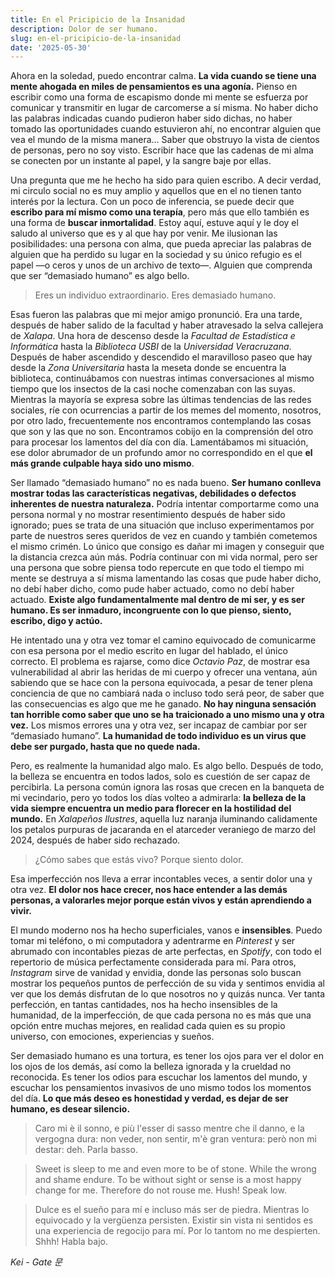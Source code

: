 ```yaml
---
title: En el Pricipicio de la Insanidad
description: Dolor de ser humano.
slug: en-el-pricipicio-de-la-insanidad
date: '2025-05-30'
---
```


Ahora en la soledad, puedo encontrar calma. **La vida cuando se tiene una mente ahogada en miles de pensamientos es una agonía.** Pienso en escribir como una forma de escapismo donde mi mente se esfuerza por comunicar y transmitir en lugar de carcomerse a sí misma. No haber dicho las palabras indicadas cuando pudieron haber sido dichas, no haber tomado las oportunidades cuando estuvieron ahí, no encontrar alguien que vea el mundo de la misma manera… Saber que obstruyo la vista de cientos de personas, pero no soy visto. Escribir hace que las cadenas de mi alma se conecten por un instante al papel, y la sangre baje por ellas. 

Una pregunta que me he hecho ha sido para quien escribo. A decir verdad, mi circulo social no es muy amplio y aquellos que en el no tienen tanto interés por la lectura. Con un poco de inferencia, se puede decir que **escribo para mí mismo como una terapía**, pero más que ello también es una forma de **buscar inmortalidad**. Estoy aquí, estuve aquí y le doy el saludo al universo que es y al que hay por venir. Me ilusionan las posibilidades: una persona con alma, que pueda apreciar las palabras de alguien que ha perdido su lugar en la sociedad y su único refugio es el papel —o ceros y unos de un archivo de texto—. Alguien que comprenda que ser “demasiado humano” es algo bello.

> Eres un individuo extraordinario. 
Eres demasiado humano. 

Esas fueron las palabras que mi mejor amigo pronunció. Era una tarde, después de haber salido de la facultad y haber atravesado la selva callejera de *Xalapa*. Una hora de descenso desde la *Facultad de Estadística e Informática* hasta la *Biblioteca USBI* de la *Universidad Veracruzana*. Después de haber ascendido y descendido el maravilloso paseo que hay desde la *Zona Universitaria* hasta la meseta donde se encuentra la biblioteca, continuábamos con nuestras intimas conversaciones al mismo tiempo que los insectos de la casi noche comenzaban con las suyas. Mientras la mayoría se expresa sobre las últimas tendencias de las redes sociales, ríe con ocurrencias a partir de los memes del momento, nosotros, por otro lado, frecuentemente nos encontramos contemplando las cosas que son y las que no son. Encontramos cobijo en la comprensión del otro para procesar los lamentos del día con día. Lamentábamos mi situación, ese dolor abrumador de un profundo amor no correspondido en el que **el más grande culpable haya sido uno mismo**. 

Ser llamado “demasiado humano” no es nada bueno. **Ser humano conlleva mostrar todas las características negativas, debilidades o defectos inherentes de nuestra naturaleza.** Podría intentar comportarme como una persona normal y no mostrar resentimiento después de haber sido ignorado; pues se trata de una situación que incluso experimentamos por parte de nuestros seres queridos de vez en cuando y también cometemos el mismo crimén.  Lo único que consigo es dañar mi imagen y conseguir que la distancia crezca aún más. Podría continuar con mi vida normal, pero ser una persona que sobre piensa todo repercute en que todo el tiempo mi mente se destruya a sí misma lamentando las cosas que pude haber dicho, no debí haber dicho, como pude haber actuado, como no debí haber actuado. **Existe algo fundamentalmente mal dentro de mi ser, y es ser humano. Es ser inmaduro, incongruente con lo que pienso, siento, escribo, digo y actúo.**

He intentado una y otra vez tomar el camino equivocado de comunicarme con esa persona por el medio escrito en lugar del hablado, el único correcto. El problema es rajarse, como dice *Octavio Paz*, de mostrar esa vulnerabilidad al abrir las heridas de mi cuerpo y ofrecer una ventana, aún sabiendo que se hace con la persona equivocada, a pesar de tener plena conciencia de que no cambiará nada o incluso todo será peor, de saber que las consecuencias es algo que me he ganado. **No hay ninguna sensación tan horrible como saber que uno se ha traicionado a uno mismo una y otra vez.** Los mismos errores una y otra vez, ser incapaz de cambiar por ser “demasiado humano”. **La humanidad de todo individuo es un virus que debe ser purgado, hasta que no quede nada.**

Pero, es realmente la humanidad algo malo. Es algo bello. Después de todo, la belleza se encuentra en todos lados, solo es cuestión de ser capaz de percibirla. La persona común ignora las rosas que crecen en la banqueta de mi vecindario, pero yo todos los días volteo a admirarla: **la belleza de la vida siempre encuentra un medio para florecer en la hostilidad del mundo.** En *Xalapeños Ilustres*, aquella luz naranja iluminando calidamente los petalos purpuras de jacaranda en el atarceder veraniego de marzo del 2024, después de haber sido rechazado.

> ¿Cómo sabes que estás vivo?
Porque siento dolor.

Esa imperfección nos lleva a errar incontables veces, a sentir dolor una y otra vez. **El dolor nos hace crecer, nos hace entender a las demás personas, a valorarles mejor porque están vivos y están aprendiendo a vivir.**

El mundo moderno nos ha hecho superficiales, vanos e **insensibles**. Puedo tomar mi teléfono, o mi computadora y adentrarme en *Pinterest* y ser abrumado con incontables piezas de arte perfectas, en *Spotify*, con todo el repertorio de música perfectamente considerada para mí. Para otros, *Instagram* sirve de vanidad y envidia, donde las personas solo buscan mostrar los pequeños puntos de perfección de su vida y sentimos envidia al ver que los demás disfrutan de lo que nosotros no y quizás nunca. Ver tanta perfección, en tantas cantidades, nos ha hecho insensibles de la humanidad, de la imperfección, de que cada persona no es más que una opción entre muchas mejores, en realidad cada quien es su propio universo, con emociones, experiencias y sueños.

Ser demasiado humano es una tortura, es tener los ojos para ver el dolor en los ojos de los demás, así como la belleza ignorada y la crueldad no reconocida. Es tener los odios para escuchar los lamentos del mundo, y escuchar los pensamientos invasivos de uno mismo todos los momentos del día. **Lo que más deseo es honestidad y verdad, es dejar de ser humano, es desear silencio.**

> Caro mi è il sonno, e più l'esser di sasso
mentre che il danno, e la vergogna dura:
non veder, non sentir, m'è gran ventura:
però non mi destar: deh. Parla basso.

> Sweet is sleep to me and even more to be of stone.
While the wrong and shame endure.
To be without sight or sense is a most happy change for me.
Therefore do not rouse me. Hush! Speak low.

> Dulce es el sueño para mí e incluso más ser de piedra.
Mientras lo equivocado y la vergüenza persisten.
Existir sin vista ni sentidos es una experiencia de regocijo para mí.
Por lo tantom no me despierten. Shhh! Habla bajo.

*Kei - Gate 문*